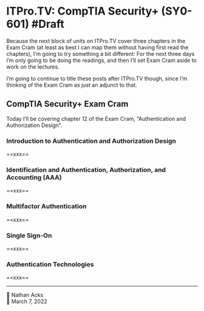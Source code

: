 # ITPro.TV: CompTIA Security+ (SY0-601) #Draft

Because the next block of units on ITPro.TV cover three chapters in the Exam Cram (at least as best I can map them without having first read the chapters), I’m going to try something a bit different: For the next three days I’m only going to be doing the readings, and then I’ll set Exam Cram aside to work on the lectures.

I’m going to continue to title these posts after ITPro.TV though, since I’m thinking of the Exam Cram as just an adjunct to that.

## CompTIA Security+ Exam Cram

Today I’ll be covering chapter 12 of the Exam Cram, “Authentication and Authorization Design”.

### Introduction to Authentication and Authorization Design

==xxx==

### Identification and Authentication, Authorization, and Accounting (AAA)

==xxx==

### Multifactor Authentication

==xxx==

### Single Sign-On

==xxx==

### Authentication Technologies

==xxx==

- - - -

<span aria-hidden="true">👤</span> Nathan Acks  
<span aria-hidden="true">📅</span> March 7, 2022
